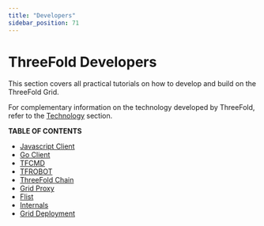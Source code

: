 ```yaml
---
title: "Developers"
sidebar_position: 71
---
```


# ThreeFold Developers

This section covers all practical tutorials on how to develop and build on the ThreeFold Grid.

For complementary information on the technology developed by ThreeFold, refer to the [Technology](../../knowledge_base/technology_toc/technology_toc) section.

**TABLE OF CONTENTS**

- [Javascript Client](./grid3_javascript/grid3_javascript)
- [Go Client](./grid3_go/grid3_go)
- [TFCMD](./tfcmd/tfcmd)
- [TFROBOT](./tfrobot/tfrobot)
- [ThreeFold Chain](./tfchain/tfchain)
- [Grid Proxy](proxy_readme/proxy_readme)
- [Flist](./flist/flist)
- [Internals](./internals/internals)
- [Grid Deployment](./grid_deployment/grid_deployment)